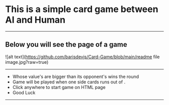 # This is a simple card game between AI and Human
---
## Below you will see the page of a game

![alt text](https://github.com/barisdevjs/Card-Game/blob/main/readme file image.jpg?raw=true)

---

- Whose value's are bigger than its opponent's wins the round
- Game will be played when one side cards runs out of .
- Click anywhere to start game on HTML page
- Good Luck
---

[^1]: This game logic is build by the help of constructor functions && classes
